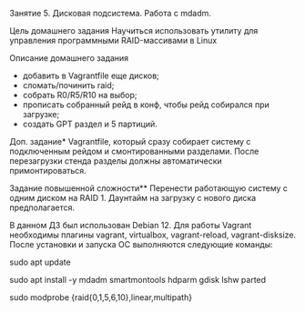 Занятие 5. Дисковая подсистема. Работа с mdadm.

Цель домашнего задания
Научиться использовать утилиту для управления программными RAID-массивами в Linux

Описание домашнего задания
- добавить в Vagrantfile еще дисков;
- сломать/починить raid;
- собрать R0/R5/R10 на выбор;
- прописать собранный рейд в конф, чтобы рейд собирался при загрузке;
- создать GPT раздел и 5 партиций.

Доп. задание*
Vagrantfile, который сразу собирает систему с подключенным рейдом и смонтированными разделами. После перезагрузки стенда разделы должны автоматически примонтироваться.

Задание повышенной сложности**
Перенести работающую систему с одним диском на RAID 1. Даунтайм на загрузку с нового диска предполагается.

В данном ДЗ был использован Debian 12.
Для работы Vagrant необходимы плагины vagrant, virtualbox, vagrant-reload, vagrant-disksize.
После установки и запуска ОС выполняются следующие команды:

sudo apt update

sudo apt install -y mdadm smartmontools hdparm gdisk lshw parted

sudo modprobe {raid{0,1,5,6,10},linear,multipath}


